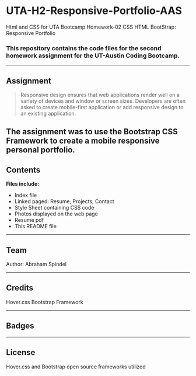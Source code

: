# UTA-H2-Responsive-Portfolio-AAS
Html and CSS for UTA Bootcamp Homework-02 CSS HTML BootStrap: Responsive Portfolio
### This repository contains the code files for the second homework assignment for the UT-Austin Coding Bootcamp.

---

## Assignment
>Responsive design ensures that web applications render well on a variety of devices and window or 
>screen sizes. Developers are often asked to create mobile-first application or add responsive 
>design to an existing application.


The assignment was to use the Bootstrap CSS Framework to create a mobile responsive personal portfolio. 
---

## Contents
**Files include:**
* Index file
* Linked paged: Resume, Projects, Contact
* Style Sheet containing CSS code
* Photos displayed on the web page
* Resume pdf
* This README file


---

## Team
Author: Abraham Spindel

---

## Credits
Hover.css
Bootstrap Framework

---

## Badges


---

## License
Hover.css and Bootstrap open source frameworks utilized 
